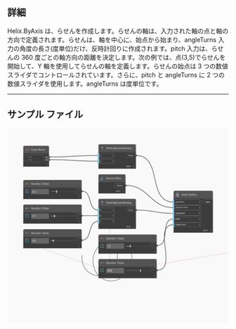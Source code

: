 ## 詳細
Helix.ByAxis は、らせんを作成します。らせんの軸は、入力された軸の点と軸の方向で定義されます。らせんは、軸を中心に、始点から始まり、angleTurns 入力の角度の長さ(度単位)だけ、反時計回りに作成されます。pitch 入力は、らせんの 360 度ごとの軸方向の距離を決定します。次の例では、点(3,5)でらせんを開始して、Y 軸を使用してらせんの軸を定義します。らせんの始点は 3 つの数値スライダでコントロールされています。さらに、pitch と angleTurns に 2 つの数値スライダを使用します。angleTurns は度単位です。
___
## サンプル ファイル

![ByAxis](./Autodesk.DesignScript.Geometry.Helix.ByAxis_img.jpg)

